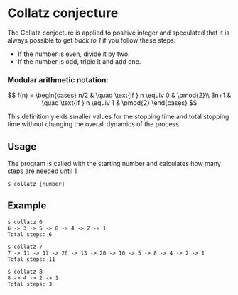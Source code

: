 # Collatz conjecture

The Collatz conjecture is applied to positive integer and speculated that it is always possible to get _back to 1_ if you follow these steps:

- If the number is even, divide it by two.
- If the number is odd, triple it and add one.

### Modular arithmetic notation:

$$
f(n) =
\begin{cases}
n/2   & \quad \text{if } n \equiv 0 & \pmod{2}\\
3n+1  & \quad \text{if } n \equiv 1 & \pmod{2}
\end{cases}
$$
  
This definition yields smaller values for the stopping time and total stopping time without changing the overall dynamics of the process.

## Usage

The program is called with the starting number and calculates how many steps are needed until 1

`$ collatz [number]`

## Example

```
$ collatz 6
6 -> 3 -> 5 -> 8 -> 4 -> 2 -> 1
Total steps: 6
```

```
$ collatz 7
7 -> 11 -> 17 -> 26 -> 13 -> 20 -> 10 -> 5 -> 8 -> 4 -> 2 -> 1
Total steps: 11
```

```
$ collatz 8
8 -> 4 -> 2 -> 1
Total steps: 3
```
